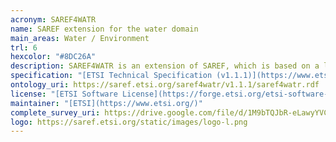 ```yaml
--- 
acronym: SAREF4WATR
name: SAREF extension for the water domain
main_areas: Water / Environment
trl: 6
hexcolor: "#8DC26A"
description: SAREF4WATR is an extension of SAREF, which is based on a limited set of use cases and from available existing data models. This work has been developed in the context of the STF 566, which was established with the goal to create SAREF extensions for the domains of automotive, eHealth and ageing well, wearables, and water.
specification: "[ETSI Technical Specification (v1.1.1)](https://www.etsi.org/deliver/etsi_ts/103400_103499/10341010/01.01.01_60/ts_10341010v010101p.pdf), [SAREF4WATR Overview](https://saref.etsi.org/saref4watr/), [SAREF4WATR Overview 1.1.1](https://saref.etsi.org/saref4watr/v1.1.1/)"
ontology_uri: https://saref.etsi.org/saref4watr/v1.1.1/saref4watr.rdf
license: "[ETSI Software License](https://forge.etsi.org/etsi-software-license)"
maintainer: "[ETSI](https://www.etsi.org/)"
complete_survey_uri: https://drive.google.com/file/d/1M9bTQJbR-eLawyYVCJOpeVahVmIKqnRJ/view
logo: https://saref.etsi.org/static/images/logo-l.png
--- 
```

